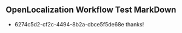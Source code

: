 ## OpenLocalization Workflow Test MarkDown
* 6274c5d2-cf2c-4494-8b2a-cbce5f5de68e 
thanks!<!--HONumber=Mar16_HO2-->
